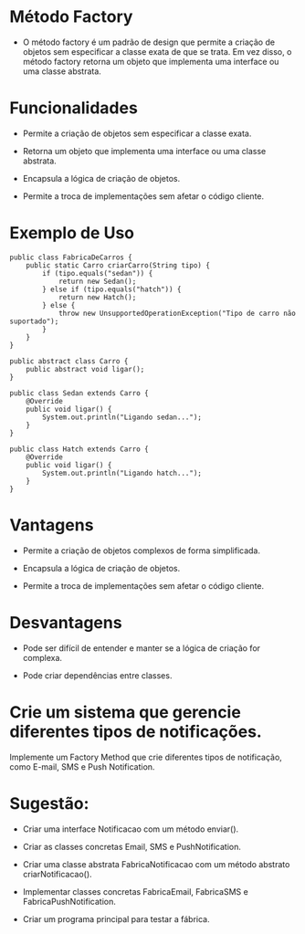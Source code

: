 # Método Factory
* O método factory é um padrão de design que permite a criação de objetos sem especificar a classe exata de que se trata. Em vez disso, o método factory retorna um objeto que implementa uma interface ou uma classe abstrata.

#
# Funcionalidades

* Permite a criação de objetos sem especificar a classe exata.

* Retorna um objeto que implementa uma interface ou uma classe abstrata.

* Encapsula a lógica de criação de objetos.

* Permite a troca de implementações sem afetar o código cliente.

#
# Exemplo de Uso
```
public class FabricaDeCarros {
    public static Carro criarCarro(String tipo) {
        if (tipo.equals("sedan")) {
            return new Sedan();
        } else if (tipo.equals("hatch")) {
            return new Hatch();
        } else {
            throw new UnsupportedOperationException("Tipo de carro não suportado");
        }
    }
}

public abstract class Carro {
    public abstract void ligar();
}

public class Sedan extends Carro {
    @Override
    public void ligar() {
        System.out.println("Ligando sedan...");
    }
}

public class Hatch extends Carro {
    @Override
    public void ligar() {
        System.out.println("Ligando hatch...");
    }
}

```

#
# Vantagens

* Permite a criação de objetos complexos de forma simplificada.

* Encapsula a lógica de criação de objetos.

* Permite a troca de implementações sem afetar o código cliente.

#
# Desvantagens

* Pode ser difícil de entender e manter se a lógica de criação for complexa.

* Pode criar dependências entre classes.

#
# Crie um sistema que gerencie diferentes tipos de notificações.
Implemente um Factory Method que crie diferentes tipos de
notificação, como E-mail, SMS e Push Notification.

#
# Sugestão:

* Criar uma interface Notificacao com um método enviar().

* Criar as classes concretas Email, SMS e PushNotification.

* Criar uma classe abstrata FabricaNotificacao com um método abstrato criarNotificacao().

* Implementar classes concretas FabricaEmail, FabricaSMS
e FabricaPushNotification.

* Criar um programa principal para testar a fábrica.